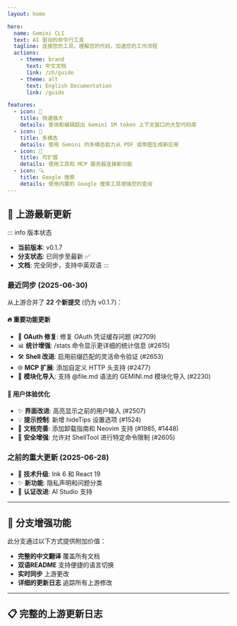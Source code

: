 ```yaml
---
layout: home

hero:
  name: Gemini CLI
  text: AI 驱动的命令行工具
  tagline: 连接您的工具，理解您的代码，加速您的工作流程
  actions:
    - theme: brand
      text: 中文文档
      link: /zh/guide
    - theme: alt
      text: English Documentation
      link: /guide

features:
  - icon: 🚀
    title: 快速强大
    details: 查询和编辑超出 Gemini 1M token 上下文窗口的大型代码库
  - icon: 🎨
    title: 多模态
    details: 使用 Gemini 的多模态能力从 PDF 或草图生成新应用
  - icon: 🔧
    title: 可扩展
    details: 使用工具和 MCP 服务器连接新功能
  - icon: 🔍
    title: Google 搜索
    details: 使用内置的 Google 搜索工具增强您的查询
---
```


## 🔄 上游最新更新

::: info 版本状态
- **当前版本**: v0.1.7
- **分支状态**: 已同步至最新 ✅
- **文档**: 完全同步，支持中英双语
:::

### 最近同步 (2025-06-30)

从上游合并了 **22 个新提交** (仍为 v0.1.7)：

#### 🔥 重要功能更新
- 🔐 **OAuth 修复**: 修复 OAuth 凭证缓存问题 (#2709)
- 📊 **统计增强**: /stats 命令显示更详细的统计信息 (#2615)
- 🛠️ **Shell 改进**: 启用前缀匹配的灵活命令验证 (#2653)
- 🌐 **MCP 扩展**: 添加自定义 HTTP 头支持 (#2477)
- 📝 **模块化导入**: 支持 @file.md 语法的 GEMINI.md 模块化导入 (#2230)

#### 🎯 用户体验优化
- ✨ **界面改进**: 高亮显示之前的用户输入 (#2507)
- 💡 **提示控制**: 新增 hideTips 设置选项 (#1524)
- 📄 **文档完善**: 添加卸载指南和 Neovim 支持 (#1985, #1448)
- 🔧 **安全增强**: 允许对 ShellTool 进行特定命令限制 (#2605)

### 之前的重大更新 (2025-06-28)
- 🚀 **技术升级**: Ink 6 和 React 19
- ✨ **新功能**: 隐私声明和问题分类
- 🔐 **认证改进**: AI Studio 支持

---

## 🌟 分支增强功能

此分支通过以下方式提供附加价值：

- **完整的中文翻译** 覆盖所有文档
- **双语README** 支持便捷的语言切换
- **实时同步** 上游更改
- **详细的更新日志** 追踪所有上游修改

---

## 📋 完整的上游更新日志

<!--@include: ./zh/changelog-content.md-->

